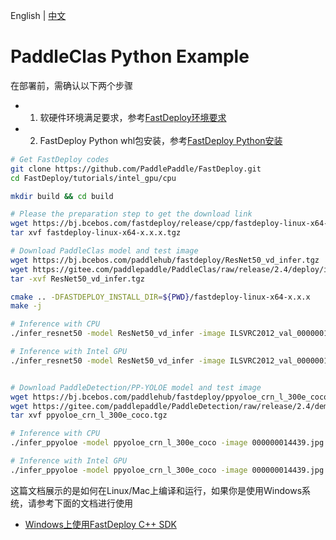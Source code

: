 English | [中文](README_CN.md)

# PaddleClas Python Example

在部署前，需确认以下两个步骤

- 1. 软硬件环境满足要求，参考[FastDeploy环境要求](../../../../../docs/cn/build_and_install/download_prebuilt_libraries.md)  
- 2. FastDeploy Python whl包安装，参考[FastDeploy Python安装](../../../../../docs/cn/build_and_install/download_prebuilt_libraries.md)

```bash
# Get FastDeploy codes
git clone https://github.com/PaddlePaddle/FastDeploy.git
cd FastDeploy/tutorials/intel_gpu/cpu

mkdir build && cd build

# Please the preparation step to get the download link
wget https://bj.bcebos.com/fastdeploy/release/cpp/fastdeploy-linux-x64-x.x.x.tgz
tar xvf fastdeploy-linux-x64-x.x.x.tgz

# Download PaddleClas model and test image
wget https://bj.bcebos.com/paddlehub/fastdeploy/ResNet50_vd_infer.tgz
wget https://gitee.com/paddlepaddle/PaddleClas/raw/release/2.4/deploy/images/ImageNet/ILSVRC2012_val_00000010.jpeg
tar -xvf ResNet50_vd_infer.tgz

cmake .. -DFASTDEPLOY_INSTALL_DIR=${PWD}/fastdeploy-linux-x64-x.x.x
make -j

# Inference with CPU
./infer_resnet50 -model ResNet50_vd_infer -image ILSVRC2012_val_00000010.jpeg -device cpu -topk 3

# Inference with Intel GPU
./infer_resnet50 -model ResNet50_vd_infer -image ILSVRC2012_val_00000010.jpeg -device intel_gpu -topk 3


# Download PaddleDetection/PP-YOLOE model and test image
wget https://bj.bcebos.com/paddlehub/fastdeploy/ppyoloe_crn_l_300e_coco.tgz
wget https://gitee.com/paddlepaddle/PaddleDetection/raw/release/2.4/demo/000000014439.jpg
tar xvf ppyoloe_crn_l_300e_coco.tgz

# Inference with CPU
./infer_ppyoloe -model ppyoloe_crn_l_300e_coco -image 000000014439.jpg -device cpu

# Inference with Intel GPU
./infer_ppyoloe -model ppyoloe_crn_l_300e_coco -image 000000014439.jpg -device intel_gpu
```

这篇文档展示的是如何在Linux/Mac上编译和运行，如果你是使用Windows系统，请参考下面的文档进行使用

- [Windows上使用FastDeploy C++ SDK](../../../docs/cn/faq/use_sdk_on_windows.md)
